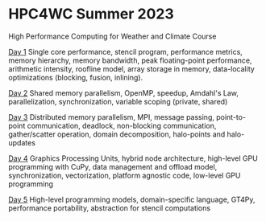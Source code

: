 # HPC4WC Summer 2023

High Performance Computing for Weather and Climate Course

[Day 1](https://github.com/ofuhrer/HPC4WC/tree/master/day1) Single core performance, stencil program, performance metrics, memory hierarchy, memory bandwidth, peak floating-point performance, arithmetic intensity, roofline model, array storage in memory, data-locality optimizations (blocking, fusion, inlining).

[Day 2](https://github.com/ofuhrer/HPC4WC/tree/master/day2) Shared memory parallelism, OpenMP, speedup, Amdahl's Law, parallelization, synchronization, variable scoping (private, shared)

[Day 3](https://github.com/ofuhrer/HPC4WC/tree/master/day3) Distributed memory parallelism, MPI, message passing, point-to-point communication, deadlock, non-blocking communication, gather/scatter operation, domain decomposition, halo-points and halo-updates

[Day 4](https://github.com/ofuhrer/HPC4WC/tree/master/day4) Graphics Processing Units, hybrid node architecture, high-level GPU programming with CuPy, data management and offload model, synchronization, vectorization, platform agnostic code, low-level GPU programming

[Day 5](https://github.com/ofuhrer/HPC4WC/tree/master/day5) High-level programming models, domain-specific language, GT4Py, performance portability, abstraction for stencil computations


